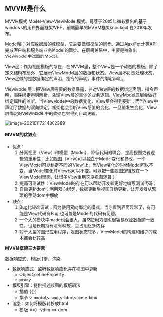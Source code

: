 ## MVVM是什么

MVVM模式  Model-View-ViewModel模式。萌芽于2005年微软推出的基于windows的用户界面框架WPF，前端最早的MVVM框架knockout 在2010年发布。

Model层：对应数据层的域模型，它主要做域模型的同步。通过Ajax/Fetch等API完成客户端和服务端业务Model的同步。在层间关系中，主要是抽象出ViewModel中试图的Model。

View层：作为视图模板的存在，在MVVM里，整个View是一个动态的模板。除了定义结构布局外，它展示ViewModel层的数据和状态。View层不负责处理状态，View层做的是数据绑定的声明，指令的声明，事件的绑定声明。

ViewModel层：把View层需要的数据暴露，并对View层的数据绑定声明，指令声明，事件绑定声明解析，处理View层的具体的业务逻辑。ViewModel底层会做好绑定属性的监听。当ViewModel中的数据变化，View层会得到更新；而当View中声明了数据的双向绑定，框架也会监听View层值的变化。一旦值发生变化，View层绑定的ViewModel中的数据也会得到自动更新。

![image-20210117214802389](G:\myfront\Vue\image-20210117214802389.png)



#### MVVM的优缺点

- 优点：
  1. 分离视图（View）和模型（Model），降低代码的耦合，提高视图或者逻辑的重用性：比如视图（View)可以独立于Model变化和修改，一个ViewModel可以绑定不同的'View'上，当View变化的时候Model可以不变，当Model变化时View也可以不变。可以把一些视图逻辑放在一个ViewModel里面，让很多View重用这段视图逻辑；
  2. 提高可测试性：ViewModel的存在可以帮助开发者更好地编写测试代码；
  3. 自动更新dom：利用双向绑定，数据更新后视图自动更新，让开发者从繁琐的手动dom中解放
- 缺点：
  1. Bug比较难调试：因为使用双向绑定的模式，当你看到界面异常了，有可能是View代码有Bug,也可能是Model的代码有问题。
  2. 一个大的模块中mode也会很大，虽然使用方便也很容易保证数据的一致性，但是长期持有没有释放，会占用很多内存
  3. 对于大型的图形应用程序，视图状态较多，ViewModel的构建和维护的成本都会比较高

**MVVM框架三大要素**

数据响应式、模版引擎、渲染

- 数据响应式：监听数据响应化并在视图中更新
  - Object.defineProperty
  - proxy
- 模版引擎：提供描述视图的模版语法
  - 插值 {{}}
  - 指令 v-model,v-text,v-html,v-on,v-bind
- 渲染：如何将模版转换成html
  - 模版 ==》 vdim ==> dom

